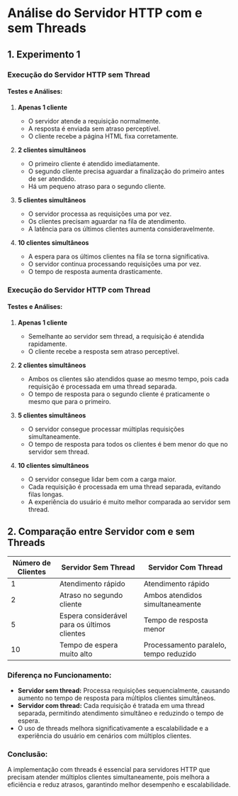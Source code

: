 # Análise do Servidor HTTP com e sem Threads

## 1. Experimento 1

### Execução do Servidor HTTP sem Thread

#### Testes e Análises:

1. **Apenas 1 cliente**
   - O servidor atende a requisição normalmente.
   - A resposta é enviada sem atraso perceptível.
   - O cliente recebe a página HTML fixa corretamente.

2. **2 clientes simultâneos**
   - O primeiro cliente é atendido imediatamente.
   - O segundo cliente precisa aguardar a finalização do primeiro antes de ser atendido.
   - Há um pequeno atraso para o segundo cliente.

3. **5 clientes simultâneos**
   - O servidor processa as requisições uma por vez.
   - Os clientes precisam aguardar na fila de atendimento.
   - A latência para os últimos clientes aumenta consideravelmente.

4. **10 clientes simultâneos**
   - A espera para os últimos clientes na fila se torna significativa.
   - O servidor continua processando requisições uma por vez.
   - O tempo de resposta aumenta drasticamente.

### Execução do Servidor HTTP com Thread

#### Testes e Análises:

1. **Apenas 1 cliente**
   - Semelhante ao servidor sem thread, a requisição é atendida rapidamente.
   - O cliente recebe a resposta sem atraso perceptível.

2. **2 clientes simultâneos**
   - Ambos os clientes são atendidos quase ao mesmo tempo, pois cada requisição é processada em uma thread separada.
   - O tempo de resposta para o segundo cliente é praticamente o mesmo que para o primeiro.

3. **5 clientes simultâneos**
   - O servidor consegue processar múltiplas requisições simultaneamente.
   - O tempo de resposta para todos os clientes é bem menor do que no servidor sem thread.

4. **10 clientes simultâneos**
   - O servidor consegue lidar bem com a carga maior.
   - Cada requisição é processada em uma thread separada, evitando filas longas.
   - A experiência do usuário é muito melhor comparada ao servidor sem thread.

## 2. Comparação entre Servidor com e sem Threads

| Número de Clientes | Servidor Sem Thread | Servidor Com Thread |
|-------------------|--------------------|--------------------|
| 1                | Atendimento rápido  | Atendimento rápido  |
| 2                | Atraso no segundo cliente | Ambos atendidos simultaneamente |
| 5                | Espera considerável para os últimos clientes | Tempo de resposta menor |
| 10               | Tempo de espera muito alto | Processamento paralelo, tempo reduzido |

### Diferença no Funcionamento:
- **Servidor sem thread:** Processa requisições sequencialmente, causando aumento no tempo de resposta para múltiplos clientes simultâneos.
- **Servidor com thread:** Cada requisição é tratada em uma thread separada, permitindo atendimento simultâneo e reduzindo o tempo de espera.
- O uso de threads melhora significativamente a escalabilidade e a experiência do usuário em cenários com múltiplos clientes.

### Conclusão:
A implementação com threads é essencial para servidores HTTP que precisam atender múltiplos clientes simultaneamente, pois melhora a eficiência e reduz atrasos, garantindo melhor desempenho e escalabilidade.

